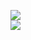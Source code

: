 [![](https://img.shields.io/badge/Made%20With-Github%20Spray-lightgrey.svg?style=for-the-badge&logo=github)](https://github.com/Annihil/github-spray#11218)  
[![](https://i.imgur.com/2DrTn0Z.gif)](https://github.com/Annihil/github-spray)